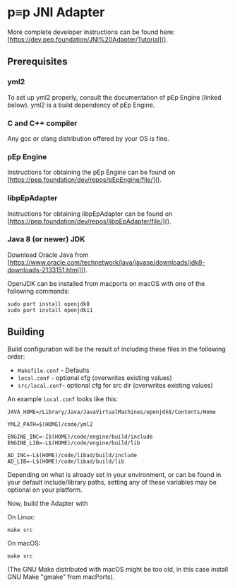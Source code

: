 # p≡p JNI Adapter
More complete developer instructions can be found here: [https://dev.pep.foundation/JNI%20Adapter/Tutorial]().

## Prerequisites

### yml2
To set up yml2 properly, consult the documentation of pEp Engine (linked below). yml2 is a build dependency of pEp Engine.

### C and C++ compiler
Any gcc or clang distribution offered by your OS is fine.

### pEp Engine
Instructions for obtaining the pEp Engine can be found on [https://pep.foundation/dev/repos/pEpEngine/file/]().

### libpEpAdapter
Instructions for obtaining libpEpAdapter can be found on [https://pep.foundation/dev/repos/libpEpAdapter/file/]().

### Java 8 (or newer) JDK
Download Oracle Java from [https://www.oracle.com/technetwork/java/javase/downloads/jdk8-downloads-2133151.html]().

OpenJDK can be installed from macports on macOS with one of the following commands:

~~~
sudo port install openjdk8
sudo port install openjdk11
~~~

## Building

Build configuration will be the result of including these files in the following order:
* `Makefile.conf` - Defaults
* `local.conf` - optional cfg (overwrites existing values)
* `src/local.conf`- optional cfg for src dir (overwrites existing values)

An example `local.conf` looks like this:

~~~
JAVA_HOME=/Library/Java/JavaVirtualMachines/openjdk8/Contents/Home

YML2_PATH=$(HOME)/code/yml2

ENGINE_INC=-I$(HOME)/code/engine/build/include
ENGINE_LIB=-L$(HOME)/code/engine/build/lib

AD_INC=-L$(HOME)/code/libad/build/include
AD_LIB=-L$(HOME)/code/libad/build/lib
~~~

Depending on what is already set in your environment, or can be found in your default include/library paths, setting any of these variables may be optional on your platform.

Now, build the Adapter with

On Linux:

~~~
make src
~~~

On macOS:

~~~
make src
~~~

(The GNU Make distributed with macOS might be too old, in this case install GNU Make "gmake" from macPorts).
